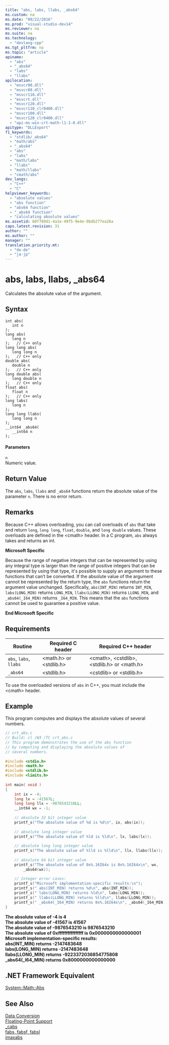 ```yaml
---
title: "abs, labs, llabs, _abs64"
ms.custom: na
ms.date: "09/22/2016"
ms.prod: "visual-studio-dev14"
ms.reviewer: na
ms.suite: na
ms.technology: 
  - "devlang-cpp"
ms.tgt_pltfrm: na
ms.topic: "article"
apiname: 
  - "abs"
  - "_abs64"
  - "labs"
  - "llabs"
apilocation: 
  - "msvcr90.dll"
  - "msvcr80.dll"
  - "msvcr110.dll"
  - "msvcrt.dll"
  - "msvcr120.dll"
  - "msvcr110_clr0400.dll"
  - "msvcr100.dll"
  - "msvcr120_clr0400.dll"
  - "api-ms-win-crt-math-l1-1-0.dll"
apitype: "DLLExport"
f1_keywords: 
  - "stdlib/_abs64"
  - "math/abs"
  - "_abs64"
  - "abs"
  - "labs"
  - "math/labs"
  - "llabs"
  - "math/llabs"
  - "cmath/abs"
dev_langs: 
  - "C++"
  - "C"
helpviewer_keywords: 
  - "absolute values"
  - "abs function"
  - "abs64 function"
  - "_abs64 function"
  - "calculating absolute values"
ms.assetid: 60f789d1-4a1e-49f5-9e4e-0bdb277ea26a
caps.latest.revision: 31
author: ""
ms.author: ""
manager: ""
translation.priority.mt: 
  - "de-de"
  - "ja-jp"
---
```

# abs, labs, llabs, _abs64
Calculates the absolute value of the argument.  
  
## Syntax  
  
```  
int abs(   
   int n   
);  
long abs(   
   long n   
);   // C++ only  
long long abs(   
   long long n   
);   // C++ only  
double abs(   
   double n   
);   // C++ only  
long double abs(  
   long double n  
);   // C++ only  
float abs(  
   float n   
);   // C++ only  
long labs(  
   long n   
);  
long long llabs(  
   long long n   
);  
__int64 _abs64(   
   __int64 n   
);  
```  
  
#### Parameters  
 `n`  
 Numeric value.  
  
## Return Value  
 The `abs`, `labs`, `llabs` and `_abs64` functions return the absolute value of the parameter `n`. There is no error return.  
  
## Remarks  
 Because C++ allows overloading, you can call overloads of `abs` that take and return `long`, `long long`, `float`, `double`, and `long double` values. These overloads are defined in the <cmath\> header. In a C program, `abs` always takes and returns an int.  
  
 **Microsoft Specific**  
  
 Because the range of negative integers that can be represented by using any integral type is larger than the range of positive integers that can be represented by using that type, it's possible to supply an argument to these functions that can’t be converted. If the absolute value of the argument cannot be represented by the return type, the `abs` functions return the argument value unchanged. Specifically, `abs(INT_MIN)` returns `INT_MIN`, `labs(LONG_MIN)` returns `LONG_MIN`, `llabs(LLONG_MIN)` returns `LLONG_MIN`, and `_abs64(_I64_MIN)` returns `_I64_MIN`. This means that the `abs` functions cannot be used to guarantee a positive value.  
  
 **End Microsoft Specific**  
  
## Requirements  
  
|Routine|Required C header|Required C++ header|  
|-------------|-----------------------|---------------------------|  
|`abs`, `labs`, `llabs`|<math.h> or <stdlib.h>|<cmath\>, <cstdlib\>, <stdlib.h> or <math.h>|  
|`_abs64`|<stdlib.h>|<cstdlib\> or <stdlib.h>|  
  
 To use the overloaded versions of `abs` in C++, you must include the <cmath\> header.  
  
## Example  
 This program computes and displays the absolute values of several numbers.  
  
```c  
// crt_abs.c  
// Build: cl /W3 /TC crt_abs.c  
// This program demonstrates the use of the abs function  
// by computing and displaying the absolute values of  
// several numbers.  
  
#include <stdio.h>  
#include <math.h>  
#include <stdlib.h>  
#include <limits.h>  
  
int main( void )  
{  
    int ix = -4;  
    long lx = -41567L;  
    long long llx = -9876543210LL;  
    __int64 wx = -1;  
  
    // absolute 32 bit integer value  
    printf_s("The absolute value of %d is %d\n", ix, abs(ix));  
  
    // absolute long integer value  
    printf_s("The absolute value of %ld is %ld\n", lx, labs(lx));  
  
    // absolute long long integer value  
    printf_s("The absolute value of %lld is %lld\n", llx, llabs(llx));  
  
    // absolute 64 bit integer value  
    printf_s("The absolute value of 0x%.16I64x is 0x%.16I64x\n", wx,   
        _abs64(wx));  
  
    // Integer error cases:  
    printf_s("Microsoft implementation-specific results:\n");  
    printf_s(" abs(INT_MIN) returns %d\n", abs(INT_MIN));  
    printf_s(" labs(LONG_MIN) returns %ld\n", labs(LONG_MIN));  
    printf_s(" llabs(LLONG_MIN) returns %lld\n", llabs(LLONG_MIN));  
    printf_s(" _abs64(_I64_MIN) returns 0x%.16I64x\n", _abs64(_I64_MIN));  
}  
```  
  
 **The absolute value of -4 is 4**  
**The absolute value of -41567 is 41567**  
**The absolute value of -9876543210 is 9876543210**  
**The absolute value of 0xffffffffffffffff is 0x0000000000000001**  
**Microsoft implementation-specific results:**  
 **abs(INT_MIN) returns -2147483648**  
 **labs(LONG_MIN) returns -2147483648**  
 **llabs(LLONG_MIN) returns -9223372036854775808**  
 **_abs64(_I64_MIN) returns 0x8000000000000000**   
## .NET Framework Equivalent  
 [System::Math::Abs](https://msdn.microsoft.com/en-us/library/system.math.abs.aspx)  
  
## See Also  
 [Data Conversion](../vs140/data-conversion.md)   
 [Floating-Point Support](../vs140/floating-point-support.md)   
 [_cabs](../vs140/_cabs.md)   
 [fabs, fabsf, fabsl](../vs140/fabs--fabsf--fabsl.md)   
 [imaxabs](../vs140/imaxabs.md)